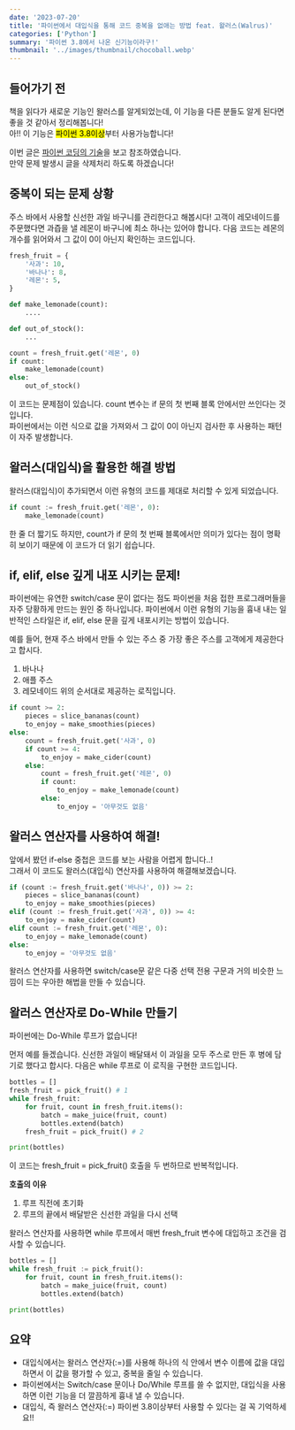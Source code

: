 ```yaml
---
date: '2023-07-20'
title: '파이썬에서 대입식을 통해 코드 중복을 없애는 방법 feat. 왈러스(Walrus)'
categories: ['Python']
summary: '파이썬 3.8에서 나온 신기능이라구!'
thumbnail: '../images/thumbnail/chocoball.webp'
---
```


## 들어가기 전
책을 읽다가 새로운 기능인 왈러스를 알게되었는데, 이 기능을 다른 분들도 알게 된다면 좋을 것 같아서 정리해봅니다!  
아!! 이 기능은 <mark>파이썬 3.8이상</mark>부터 사용가능합니다! 
 
이번 글은 [파이썬 코딩의 기술](https://product.kyobobook.co.kr/detail/S000001834494)을 보고 참조하였습니다.  
만약 문제 발생시 글을 삭제처리 하도록 하겠습니다!

## 중복이 되는 문제 상황
주스 바에서 사용할 신선한 과일 바구니를 관리한다고 해봅시다!
고객이 레모네이드를 주문했다면 과즙을 낼 레몬이 바구니에 최소 하나는 있어야 합니다. 다음 코드는 레몬의 개수를 읽어와서 그 값이 0이 아닌지 확인하는 코드입니다.

<div class="code-header">
	<span class="red btn"></span>
	<span class="yellow btn"></span>
	<span class="green btn"></span>
</div>

```python
fresh_fruit = {
    '사과': 10,
    '바나나': 8,
    '레몬': 5,
}

def make_lemonade(count):
    ....

def out_of_stock():
    ...

count = fresh_fruit.get('레몬', 0)
if count:
    make_lemonade(count)
else:
    out_of_stock()
```
이 코드는 문제점이 있습니다. count 변수는 if 문의 첫 번째 블록 안에서만 쓰인다는 것입니다.  
파이썬에서는 이런 식으로 값을 가져와서 그 값이 0이 아닌지 검사한 후 사용하는 패턴이 자주 발생합니다.  

## 왈러스(대입식)을 활용한 해결 방법
왈러스(대입식)이 추가되면서 이런 유형의 코드를 제대로 처리할 수 있게 되었습니다.
<div class="code-header">
	<span class="red btn"></span>
	<span class="yellow btn"></span>
	<span class="green btn"></span>
</div>

```python
if count := fresh_fruit.get('레몬', 0):
	make_lemonade(count)
```
한 줄 더 짧기도 하지만, count가 if 문의 첫 번째 블록에서만 의미가 있다는 점이 명확히 보이기 때문에 이 코드가 더 읽기 쉽습니다.

## if, elif, else 깊게 내포 시키는 문제!
파이썬에는 유연한 switch/case 문이 없다는 점도 파이썬을 처음 접한 프로그래머들을 자주 당황하게 만드는 원인 중 하나입니다.
파이썬에서 이런 유형의 기능을 흉내 내는 일반적인 스타일은 if, elif, else 문을 깊게 내포시키는 방법이 있습니다.

예를 들어, 현재 주스 바에서 만들 수 있는 주스 중 가장 좋은 주스를 고객에게 제공한다고 합시다.  
1. 바나나
2. 애플 주스
3. 레모네이드
위의 순서대로 제공하는 로직입니다.
<div class="code-header">
	<span class="red btn"></span>
	<span class="yellow btn"></span>
	<span class="green btn"></span>
</div>

```python
if count >= 2:
    pieces = slice_bananas(count)
    to_enjoy = make_smoothies(pieces)
else:
    count = fresh_fruit.get('사과', 0)
    if count >= 4:
        to_enjoy = make_cider(count)
    else:
        count = fresh_fruit.get('레몬', 0)
        if count:
            to_enjoy = make_lemonade(count)
        else:
            to_enjoy = '아무것도 없음'
```

## 왈러스 연산자를 사용하여 해결!
앞에서 봤던 if-else 중첩은 코드를 보는 사람을 어렵게 합니다..!  
그래서 이 코드도 왈러스(대입식) 연산자를 사용하여 해결해보겠습니다.
<div class="code-header">
	<span class="red btn"></span>
	<span class="yellow btn"></span>
	<span class="green btn"></span>
</div>

```python
if (count := fresh_fruit.get('바나나', 0)) >= 2:
    pieces = slice_bananas(count)
    to_enjoy = make_smoothies(pieces)
elif (count := fresh_fruit.get('사과', 0)) >= 4:
    to_enjoy = make_cider(count)
elif count := fresh_fruit.get('레몬', 0):
    to_enjoy = make_lemonade(count)
else:
    to_enjoy = '아무것도 없음'
```
왈러스 연산자를 사용하면 switch/case문 같은 다중 선택 전용 구문과 거의 비슷한 느낌이 드는 우아한 해법을 만들 수 있습니다.

## 왈러스 연산자로 Do-While 만들기
파이썬에는 Do-While 루프가 없습니다!  

먼저 예를 들겠습니다. 신선한 과일이 배달돼서 이 과일을 모두 주스로 만든 후 병에 담기로 했다고 합시다.
다음은 while 루프로 이 로직을 구현한 코드입니다.
<div class="code-header">
	<span class="red btn"></span>
	<span class="yellow btn"></span>
	<span class="green btn"></span>
</div>

```python
bottles = []
fresh_fruit = pick_fruit() # 1
while fresh_fruit:
    for fruit, count in fresh_fruit.items():
        batch = make_juice(fruit, count)
        bottles.extend(batch)
    fresh_fruit = pick_fruit() # 2

print(bottles)
```
이 코드는 fresh_fruit = pick_fruit() 호출을 두 번하므로 반복적입니다.

**호출의 이유**
1. 루프 직전에 초기화
2. 루프의 끝에서 배달받은 신선한 과일을 다시 선택

왈러스 연산자를 사용하면 while 루프에서 매번 fresh_fruit 변수에 대입하고 조건을 검사할 수 있습니다.
<div class="code-header">
	<span class="red btn"></span>
	<span class="yellow btn"></span>
	<span class="green btn"></span>
</div>

```python
bottles = []
while fresh_fruit := pick_fruit():
    for fruit, count in fresh_fruit.items():
        batch = make_juice(fruit, count)
        bottles.extend(batch)

print(bottles)
```

## 요약
- 대입식에서는 왈러스 연산자(:=)를 사용해 하나의 식 안에서 변수 이름에 값을 대입하면서 이 값을 평가할 수 있고, 중복을 줄일 수 있습니다.
- 파이썬에서는 Switch/case 문이나 Do/While 루프를 쓸 수 없지만, 대입식을 사용하면 이런 기능을 더 깔끔하게 흉내 낼 수 있습니다.
- 대입식, 즉 왈러스 연산자(:=) 파이썬 3.8이상부터 사용할 수 있다는 걸 꼭 기억하세요!!